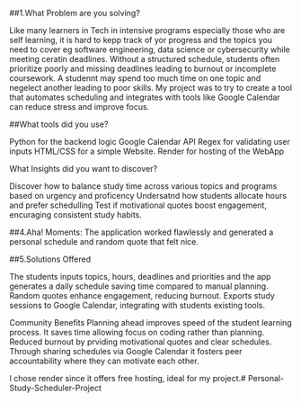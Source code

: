 ##1.What Problem are you solving? 

Like many learners in Tech in intensive programs especially those who are self learning, it is hard to kepp track of yor progress and the topics you need to cover eg software engineering, data science or cybersecurity while meeting ceratin deadlines. Without a structured schedule, students often prioritize poorly and missing deadlines leading to burnout or incomplete coursework. A studennt may spend too much time on one topic and negelect another leading to poor skills. My project was to try to create a tool that automates scheduling and integrates with tools like Google Calendar can reduce stress and improve focus.

##What tools did you use?

Python for the backend logic Google Calendar API Regex for validating user inputs HTML/CSS for a simple Website. Render for hosting of the WebApp

What Insights did you want to discover?

Discover how to balance study time across various topics and programs based on urgency and proficency Undersatnd how students allocate hours and prefer schedulling Test if motivational quotes boost engagement, encuraging consistent study habits.

##4.Aha! Moments:
The application worked flawlessly and generated a personal schedule and random quote that felt nice.

##5.Solutions Offered

The students inputs topics, hours, deadlines and priorities and the app generates a daily schedule saving time compared to manual planning. Random quotes enhance engagement, reducing burnout. Exports study sessions to Google Calendar, integrating with students existing tools.

Community Benefits Planning ahead improves speed of the student learning process. It saves time allowing focus on coding rather than planning. Reduced burnout by prviding motivational quotes and clear schedules. Through sharing schedules via Google Calendar it fosters peer accountability where they can motivate each other.

I chose render since it offers free hosting, ideal for my project.# Personal-Study-Scheduler-Project

